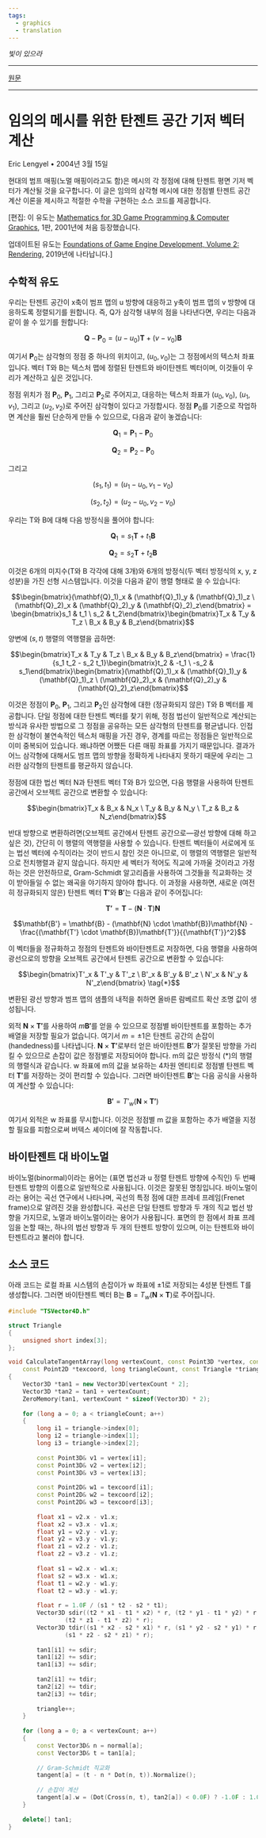 ```yaml
---
tags:
  - graphics
  - translation
---
```


_빛이 있으라_

---

[원문](https://terathon.com/blog/tangent-space.html)

---

# 임의의 메시를 위한 탄젠트 공간 기저 벡터 계산

Eric Lengyel • 2004년 3월 15일

현대의 범프 매핑(노멀 매핑이라고도 함)은 메시의 각 정점에 대해 탄젠트 평면 기저 벡터가 계산될 것을 요구합니다. 이 글은 임의의 삼각형 메시에 대한 정점별 탄젠트 공간 계산 이론을 제시하고 적절한 수학을 구현하는 소스 코드를 제공합니다.

[편집: 이 유도는 [Mathematics for 3D Game Programming & Computer Graphics](https://mathfor3dgameprogramming.com/), 1판, 2001년에 처음 등장했습니다.

업데이트된 유도는 [Foundations of Game Engine Development, Volume 2: Rendering](https://foundationsofgameenginedev.com/#fged2), 2019년에 나타납니다.]

## 수학적 유도

우리는 탄젠트 공간이 x축이 범프 맵의 u 방향에 대응하고 y축이 범프 맵의 v 방향에 대응하도록 정렬되기를 원합니다. 즉, Q가 삼각형 내부의 점을 나타낸다면, 우리는 다음과 같이 쓸 수 있기를 원합니다:

$$\mathbf{Q} - \mathbf{P}_0 = (u - u_0)\mathbf{T} + (v - v_0)\mathbf{B}$$

여기서 $\mathbf{P}_0$는 삼각형의 정점 중 하나의 위치이고, $(u_0, v_0)$는 그 정점에서의 텍스처 좌표입니다. 벡터 T와 B는 텍스처 맵에 정렬된 탄젠트와 바이탄젠트 벡터이며, 이것들이 우리가 계산하고 싶은 것입니다.

정점 위치가 점 $\mathbf{P}_0$, $\mathbf{P}_1$, 그리고 $\mathbf{P}_2$로 주어지고, 대응하는 텍스처 좌표가 $(u_0, v_0)$, $(u_1, v_1)$, 그리고 $(u_2, v_2)$로 주어진 삼각형이 있다고 가정합시다. 정점 $\mathbf{P}_0$를 기준으로 작업하면 계산을 훨씬 단순하게 만들 수 있으므로, 다음과 같이 놓겠습니다:

$$\mathbf{Q}_1 = \mathbf{P}_1 - \mathbf{P}_0$$

$$\mathbf{Q}_2 = \mathbf{P}_2 - \mathbf{P}_0$$

그리고

$$(s_1, t_1) = (u_1 - u_0, v_1 - v_0)$$

$$(s_2, t_2) = (u_2 - u_0, v_2 - v_0)$$

우리는 T와 B에 대해 다음 방정식을 풀어야 합니다:

$$\mathbf{Q}_1 = s_1 \mathbf{T} + t_1 \mathbf{B}$$

$$\mathbf{Q}_2 = s_2 \mathbf{T} + t_2 \mathbf{B}$$

이것은 6개의 미지수(T와 B 각각에 대해 3개)와 6개의 방정식(두 벡터 방정식의 x, y, z 성분)을 가진 선형 시스템입니다. 이것을 다음과 같이 행렬 형태로 쓸 수 있습니다:

$$\begin{bmatrix}(\mathbf{Q}_1)_x & (\mathbf{Q}_1)_y & (\mathbf{Q}_1)_z \ (\mathbf{Q}_2)_x & (\mathbf{Q}_2)_y & (\mathbf{Q}_2)_z\end{bmatrix} = \begin{bmatrix}s_1 & t_1 \ s_2 & t_2\end{bmatrix}\begin{bmatrix}T_x & T_y & T_z \ B_x & B_y & B_z\end{bmatrix}$$

양변에 $(s, t)$ 행렬의 역행렬을 곱하면:

$$\begin{bmatrix}T_x & T_y & T_z \ B_x & B_y & B_z\end{bmatrix} = \frac{1}{s_1 t_2 - s_2 t_1}\begin{bmatrix}t_2 & -t_1 \ -s_2 & s_1\end{bmatrix}\begin{bmatrix}(\mathbf{Q}_1)_x & (\mathbf{Q}_1)_y & (\mathbf{Q}_1)_z \ (\mathbf{Q}_2)_x & (\mathbf{Q}_2)_y & (\mathbf{Q}_2)_z\end{bmatrix}$$

이것은 정점이 $\mathbf{P}_0$, $\mathbf{P}_1$, 그리고 $\mathbf{P}_2$인 삼각형에 대한 (정규화되지 않은) T와 B 벡터를 제공합니다. 단일 정점에 대한 탄젠트 벡터를 찾기 위해, 정점 법선이 일반적으로 계산되는 방식과 유사한 방법으로 그 정점을 공유하는 모든 삼각형의 탄젠트를 평균냅니다. 인접한 삼각형이 불연속적인 텍스처 매핑을 가진 경우, 경계를 따르는 정점들은 일반적으로 이미 중복되어 있습니다. 왜냐하면 어쨌든 다른 매핑 좌표를 가지기 때문입니다. 결과가 어느 삼각형에 대해서도 범프 맵의 방향을 정확하게 나타내지 못하기 때문에 우리는 그러한 삼각형의 탄젠트를 평균하지 않습니다.

정점에 대한 법선 벡터 N과 탄젠트 벡터 T와 B가 있으면, 다음 행렬을 사용하여 탄젠트 공간에서 오브젝트 공간으로 변환할 수 있습니다:

$$\begin{bmatrix}T_x & B_x & N_x \ T_y & B_y & N_y \ T_z & B_z & N_z\end{bmatrix}$$

반대 방향으로 변환하려면(오브젝트 공간에서 탄젠트 공간으로—광선 방향에 대해 하고 싶은 것), 간단히 이 행렬의 역행렬을 사용할 수 있습니다. 탄젠트 벡터들이 서로에게 또는 법선 벡터에 수직이라는 것이 반드시 참인 것은 아니므로, 이 행렬의 역행렬은 일반적으로 전치행렬과 같지 않습니다. 하지만 세 벡터가 적어도 직교에 가까울 것이라고 가정하는 것은 안전하므로, Gram-Schmidt 알고리즘을 사용하여 그것들을 직교화하는 것이 받아들일 수 없는 왜곡을 야기하지 않아야 합니다. 이 과정을 사용하면, 새로운 (여전히 정규화되지 않은) 탄젠트 벡터 $\mathbf{T'}$와 $\mathbf{B'}$는 다음과 같이 주어집니다:

$$\mathbf{T'} = \mathbf{T} - (\mathbf{N} \cdot \mathbf{T})\mathbf{N}$$

$$\mathbf{B'} = \mathbf{B} - (\mathbf{N} \cdot \mathbf{B})\mathbf{N} - \frac{(\mathbf{T'} \cdot \mathbf{B})\mathbf{T'}}{{\mathbf{T'}}^2}$$

이 벡터들을 정규화하고 정점의 탄젠트와 바이탄젠트로 저장하면, 다음 행렬을 사용하여 광선으로의 방향을 오브젝트 공간에서 탄젠트 공간으로 변환할 수 있습니다:

$$\begin{bmatrix}T'_x & T'_y & T'_z \ B'_x & B'_y & B'_z \ N'_x & N'_y & N'_z\end{bmatrix} \tag{*}$$

변환된 광선 방향과 범프 맵의 샘플의 내적을 취하면 올바른 람베르트 확산 조명 값이 생성됩니다.

외적 $\mathbf{N} \times \mathbf{T'}$를 사용하여 $m \mathbf{B'}$를 얻을 수 있으므로 정점별 바이탄젠트를 포함하는 추가 배열을 저장할 필요가 없습니다. 여기서 $m = \pm 1$은 탄젠트 공간의 손잡이(handedness)를 나타냅니다. $\mathbf{N} \times \mathbf{T'}$로부터 얻은 바이탄젠트 $\mathbf{B'}$가 잘못된 방향을 가리킬 수 있으므로 손잡이 값은 정점별로 저장되어야 합니다. m의 값은 방정식 (*)의 행렬의 행렬식과 같습니다. w 좌표에 m의 값을 보유하는 4차원 엔티티로 정점별 탄젠트 벡터 $\mathbf{T'}$를 저장하는 것이 편리할 수 있습니다. 그러면 바이탄젠트 $\mathbf{B'}$는 다음 공식을 사용하여 계산할 수 있습니다:

$$\mathbf{B'} = T'_w(\mathbf{N} \times \mathbf{T'})$$

여기서 외적은 w 좌표를 무시합니다. 이것은 정점별 m 값을 포함하는 추가 배열을 지정할 필요를 피함으로써 버텍스 셰이더에 잘 작동합니다.

## 바이탄젠트 대 바이노멀

바이노멀(binormal)이라는 용어는 (표면 법선과 u 정렬 탄젠트 방향에 수직인) 두 번째 탄젠트 방향의 이름으로 일반적으로 사용됩니다. 이것은 잘못된 명칭입니다. 바이노멀이라는 용어는 곡선 연구에서 나타나며, 곡선의 특정 점에 대한 프레네 프레임(Frenet frame)으로 알려진 것을 완성합니다. 곡선은 단일 탄젠트 방향과 두 개의 직교 법선 방향을 가지므로, 노멀과 바이노멀이라는 용어가 사용됩니다. 표면의 한 점에서 좌표 프레임을 논할 때는, 하나의 법선 방향과 두 개의 탄젠트 방향이 있으며, 이는 탄젠트와 바이탄젠트라고 불러야 합니다.

## 소스 코드

아래 코드는 로컬 좌표 시스템의 손잡이가 w 좌표에 $\pm 1$로 저장되는 4성분 탄젠트 T를 생성합니다. 그러면 바이탄젠트 벡터 B는 $\mathbf{B} = T_w(\mathbf{N} \times \mathbf{T})$로 주어집니다.

```cpp
#include "TSVector4D.h"

struct Triangle
{
    unsigned short index[3];
};

void CalculateTangentArray(long vertexCount, const Point3D *vertex, const Vector3D *normal,
    const Point2D *texcoord, long triangleCount, const Triangle *triangle, Vector4D *tangent)
{
    Vector3D *tan1 = new Vector3D[vertexCount * 2];
    Vector3D *tan2 = tan1 + vertexCount;
    ZeroMemory(tan1, vertexCount * sizeof(Vector3D) * 2);
    
    for (long a = 0; a < triangleCount; a++)
    {
        long i1 = triangle->index[0];
        long i2 = triangle->index[1];
        long i3 = triangle->index[2];
        
        const Point3D& v1 = vertex[i1];
        const Point3D& v2 = vertex[i2];
        const Point3D& v3 = vertex[i3];
        
        const Point2D& w1 = texcoord[i1];
        const Point2D& w2 = texcoord[i2];
        const Point2D& w3 = texcoord[i3];
        
        float x1 = v2.x - v1.x;
        float x2 = v3.x - v1.x;
        float y1 = v2.y - v1.y;
        float y2 = v3.y - v1.y;
        float z1 = v2.z - v1.z;
        float z2 = v3.z - v1.z;
        
        float s1 = w2.x - w1.x;
        float s2 = w3.x - w1.x;
        float t1 = w2.y - w1.y;
        float t2 = w3.y - w1.y;
        
        float r = 1.0F / (s1 * t2 - s2 * t1);
        Vector3D sdir((t2 * x1 - t1 * x2) * r, (t2 * y1 - t1 * y2) * r,
                (t2 * z1 - t1 * z2) * r);
        Vector3D tdir((s1 * x2 - s2 * x1) * r, (s1 * y2 - s2 * y1) * r,
                (s1 * z2 - s2 * z1) * r);
        
        tan1[i1] += sdir;
        tan1[i2] += sdir;
        tan1[i3] += sdir;
        
        tan2[i1] += tdir;
        tan2[i2] += tdir;
        tan2[i3] += tdir;
        
        triangle++;
    }
    
    for (long a = 0; a < vertexCount; a++)
    {
        const Vector3D& n = normal[a];
        const Vector3D& t = tan1[a];
        
        // Gram-Schmidt 직교화
        tangent[a] = (t - n * Dot(n, t)).Normalize();
        
        // 손잡이 계산
        tangent[a].w = (Dot(Cross(n, t), tan2[a]) < 0.0F) ? -1.0F : 1.0F;
    }
    
    delete[] tan1;
}
```